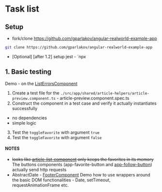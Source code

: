 # Task list

## Setup

- fork/clone https://github.com/gparlakov/angular-realworld-example-app
```bash
git clone https://github.com/gparlakov/angular-realworld-example-app
```

- [Optional] [after 1.2] setup jest - `npx

## 1. Basic testing
Demo - on the [ListErrorsComponent](./src/app/shared/list-errors.component.ts)
 1. Create a test file for the `./src/app/shared/article-helpers/article-preview.component.ts` - article-preview.component.spec.ts
 2. Construct the component in a test case and verify it actually instantiates successfully
  - no dependencies
  - simple logic
 3. Test the `toggleFavorite` with argument `true`
 4. Test the `toggleFavorite` with argument `false`


#### NOTES
- ~~looks like [article-list-component](./src/app/shared/article-helpers/article-list.component.ts) only keeps the favorites in its memory~~ The buttons components (app-favorite-button and [app-follow-button](./src/app/shared/buttons/follow-button.component.ts#L23)) actually send http requests
- AbstractDate - [FooterComponent](./src/app/shared/layout/footer.component.ts) Demo how to use wrappers around the basic DOM functionalities - Date, setTimeout, requestAnimationFrame etc.
